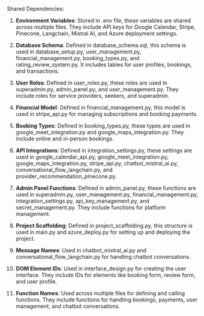Shared Dependencies:

1. **Environment Variables**: Stored in .env file, these variables are shared across multiple files. They include API keys for Google Calendar, Stripe, Pinecone, Langchain, Mistral AI, and Azure deployment settings.

2. **Database Schema**: Defined in database_schema.sql, this schema is used in database_setup.py, user_management.py, financial_management.py, booking_types.py, and rating_review_system.py. It includes tables for user profiles, bookings, and transactions.

3. **User Roles**: Defined in user_roles.py, these roles are used in superadmin.py, admin_panel.py, and user_management.py. They include roles for service providers, seekers, and superadmin.

4. **Financial Model**: Defined in financial_management.py, this model is used in stripe_api.py for managing subscriptions and booking payments.

5. **Booking Types**: Defined in booking_types.py, these types are used in google_meet_integration.py and google_maps_integration.py. They include online and in-person bookings.

6. **API Integrations**: Defined in integration_settings.py, these settings are used in google_calendar_api.py, google_meet_integration.py, google_maps_integration.py, stripe_api.py, chatbot_mistral_ai.py, conversational_flow_langchain.py, and provider_recommendation_pinecone.py.

7. **Admin Panel Functions**: Defined in admin_panel.py, these functions are used in superadmin.py, user_management.py, financial_management.py, integration_settings.py, api_key_management.py, and secret_management.py. They include functions for platform management.

8. **Project Scaffolding**: Defined in project_scaffolding.py, this structure is used in main.py and azure_deploy.py for setting up and deploying the project.

9. **Message Names**: Used in chatbot_mistral_ai.py and conversational_flow_langchain.py for handling chatbot conversations.

10. **DOM Element IDs**: Used in interface_design.py for creating the user interface. They include IDs for elements like booking form, review form, and user profile.

11. **Function Names**: Used across multiple files for defining and calling functions. They include functions for handling bookings, payments, user management, and chatbot conversations.